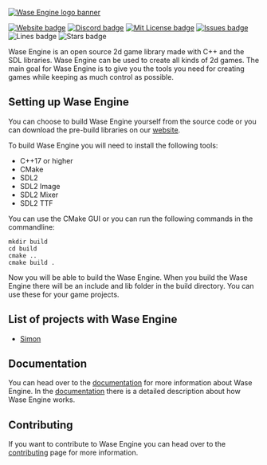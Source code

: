 
[![Wase Engine logo banner](https://i.imgur.com/6s7kUZ4.png)](https://wase-engine.com/)

[![Website badge](https://img.shields.io/website?up_message=online&url=https%3A%2F%2Fwase-engine.com%2F)](https://wase-engine.com/)
[![Discord badge](https://img.shields.io/discord/864845724444393472?label=discord)](https://discord.gg/2RBMMxMJ7R)
[![Mit License badge](https://img.shields.io/apm/l/vim-mode)](https://github.com/JelleVos1/wase-engine/blob/master/LICENSE)
[![Issues badge](https://img.shields.io/github/issues/JelleVos1/wase-engine)](https://github.com/JelleVos1/wase-engine/issues)
![Lines badge](https://img.shields.io/tokei/lines/github/JelleVos1/wase-engine)
![Stars badge](https://img.shields.io/github/stars/JelleVos1/wase-engine?style=social)

Wase Engine is an open source 2d game library made with C++ and the SDL libraries. Wase Engine can be used to create all kinds of 2d games. The main goal for Wase Engine is to give you the tools you need for creating games while keeping as much control as possible.


## Setting up Wase Engine

You can choose to build Wase Engine yourself from the source code or you can download the pre-build libraries on our [website](https://wase-engine.com/).

To build Wase Engine you will need to install the following tools:

 - C++17 or higher
 - CMake
 - SDL2
 - SDL2 Image
 - SDL2 Mixer
 - SDL2 TTF

You can use the CMake GUI or you can run the following commands in the commandline:
```
mkdir build
cd build
cmake ..
cmake build .
```

Now you will be able to build the Wase Engine. When you build the Wase Engine there will be an include and lib folder in the build directory. You can use these for your game projects.

## List of projects with Wase Engine
 - [Simon](https://github.com/JelleVos1/simon)

## Documentation
You can head over to the [documentation](https://wase-engine.com/documentation.html) for more information about Wase Engine. In the [documentation](https://wase-engine.com/documentation.html) there is a detailed description about how Wase Engine works.

## Contributing
If you want to contribute to Wase Engine you can head over to the [contributing](https://github.com/JelleVos1/sdl-game-engine/blob/master/CONTRIBUTING.md) page for more information.
